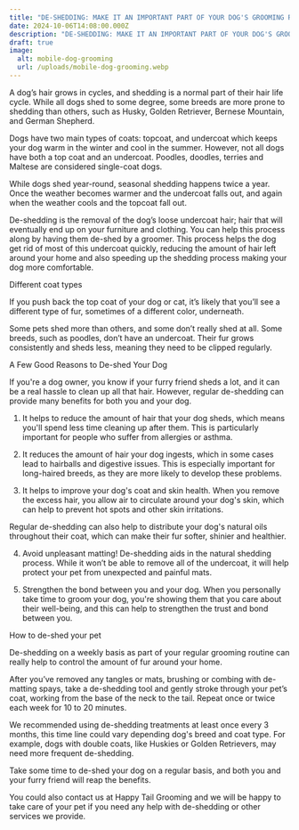 ```yaml
---
title: "DE-SHEDDING: MAKE IT AN IMPORTANT PART OF YOUR DOG'S GROOMING ROUTINE"
date: 2024-10-06T14:08:00.000Z
description: "DE-SHEDDING: MAKE IT AN IMPORTANT PART OF YOUR DOG'S GROOMING ROUTINE"
draft: true
image:
  alt: mobile-dog-grooming
  url: /uploads/mobile-dog-grooming.webp
---
```

A dog’s hair grows in cycles, and shedding is a normal part of their hair life cycle. While all dogs shed to some degree, some breeds are more prone to shedding than others, such as Husky, Golden Retriever, Bernese Mountain, and German Shepherd.

Dogs have two main types of coats: topcoat, and undercoat which keeps your dog warm in the winter and cool in the summer. However, not all dogs have both a top coat and an undercoat. Poodles, doodles, terries and Maltese are considered single-coat dogs.

While dogs shed year-round, seasonal shedding happens twice a year. Once the weather becomes warmer and the undercoat falls out, and again when the weather cools and the topcoat fall out.

De-shedding is the removal of the dog’s loose undercoat hair; hair that will eventually end up on your furniture and clothing. You can help this process along by having them de-shed by a groomer. This process helps the dog get rid of most of this undercoat quickly, reducing the amount of hair left around your home and also speeding up the shedding process making your dog more comfortable.  

Different coat types

If you push back the top coat of your dog or cat, it’s likely that you’ll see a different type of fur, sometimes of a different color, underneath.

Some pets shed more than others, and some don’t really shed at all. Some breeds, such as poodles, don’t have an undercoat. Their fur grows consistently and sheds less, meaning they need to be clipped regularly.  

A Few Good Reasons to De-shed Your Dog 

If you're a dog owner, you know if your furry friend sheds a lot, and it can be a real hassle to clean up all that hair. However, regular de-shedding can provide many benefits for both you and your dog. 

1.	It helps to reduce the amount of hair that your dog sheds, which means you'll spend less time cleaning up after them. This is particularly important for people who suffer from allergies or asthma.

2.	It reduces the amount of hair your dog ingests, which in some cases lead to hairballs and digestive issues. This is especially important for long-haired breeds, as they are more likely to develop these problems. 

3.	It helps to improve your dog's coat and skin health. When you remove the excess hair, you allow air to circulate around your dog's skin, which can help to prevent hot spots and other skin irritations. 

Regular de-shedding can also help to distribute your dog's natural oils throughout their coat, which can make their fur softer, shinier and healthier. 

4.	Avoid unpleasant matting! De-shedding aids in the natural shedding process. While it won’t be able to remove all of the undercoat, it will help protect your pet from unexpected and painful mats. 

5.	Strengthen the bond between you and your dog. When you personally take time to groom your dog, you're showing them that you care about their well-being, and this can help to strengthen the trust and bond between you. 

How to de-shed your pet

De-shedding on a weekly basis as part of your regular grooming routine can really help to control the amount of fur around your home. 

After you’ve removed any tangles or mats, brushing or combing with de-matting spays, take a de-shedding tool and gently stroke through your pet’s coat, working from the base of the neck to the tail. Repeat once or twice each week for 10 to 20 minutes. 

We recommended using de-shedding treatments at least once every 3 months, this time line could vary depending dog's breed and coat type. For example, dogs with double coats, like Huskies or Golden Retrievers, may need more frequent de-shedding.

Take some time to de-shed your dog on a regular basis, and both you and your furry friend will reap the benefits.

You could also contact us at Happy Tail Grooming and we will be happy to take care of your pet if you need any help with de-shedding or other services we provide.
